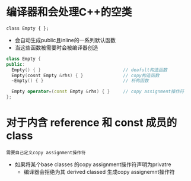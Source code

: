 # 编译器和会处理C++的空类

```
class Empty { };
```

- 会自动生成public且inline的一系列默认函数
- 当这些函数被需要时会被编译器创造
```c++
class Empty { 
public:
  Empty() { }                               // deafult构造函数
  Empty(cosnt Empty &rhs) { }               // copy构造函数
  ~Empty() { }                              // 析构函数

  Empty operator=(const Empty &rhs) { }     // copy assignment操作符
};
```

# 对于内含 reference 和 const 成员的class
```
需要自己定义copy assignment操作符
```
- 如果将某个base classes 的copy assignment操作符声明为privatre
  - 编译器会拒绝为其 derived classed 生成copy assignemnt操作符

